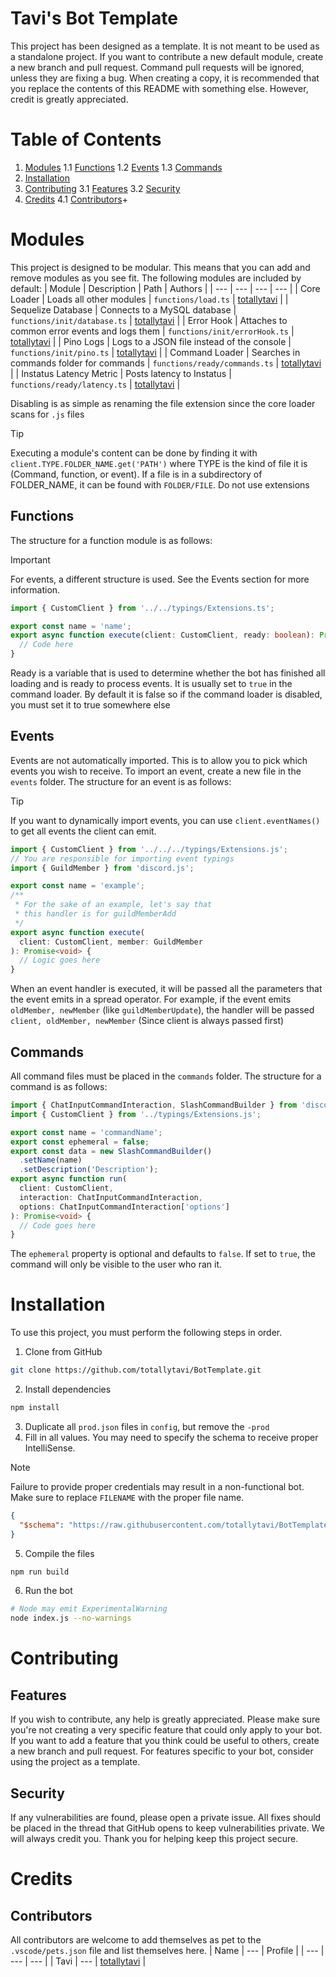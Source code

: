# Tavi's Bot Template
This project has been designed as a template. It is not meant to be used as a standalone project. If you want to contribute a new default module, create a new branch and pull request. Command pull requests will be ignored, unless they are fixing a bug. When creating a copy, it is recommended that you replace the contents of this README with something else. However, credit is greatly appreciated.

# Table of Contents
1. [Modules](#modules)
   1.1 [Functions](#functions)
   1.2 [Events](#events)
   1.3 [Commands](#commands)
2. [Installation](#installation)
3. [Contributing](#contributing)
   3.1 [Features](#features)
   3.2 [Security](#security)
4. [Credits](#credits)
   4.1 [Contributors](#contributors)+

# Modules
This project is designed to be modular. This means that you can add and remove modules as you see fit. The following modules are included by default:
| Module | Description | Path | Authors |
| --- | --- | --- | --- |
| Core Loader | Loads all other modules | `functions/load.ts` | [totallytavi](https://github.com/totallytavi) |
| Sequelize Database | Connects to a MySQL database | `functions/init/database.ts` | [totallytavi](https://github.com/totallytavi) |
| Error Hook | Attaches to common error events and logs them | `functions/init/errorHook.ts` | [totallytavi](https://github.com/totallytavi) |
| Pino Logs | Logs to a JSON file instead of the console | `functions/init/pino.ts` | [totallytavi](https://github.com/totallytavi) |
| Command Loader | Searches in commands folder for commands | `functions/ready/commands.ts` | [totallytavi](https://github.com/totallytavi) |
| Instatus Latency Metric | Posts latency to Instatus | `functions/ready/latency.ts` | [totallytavi](https://github.com/totallytavi) |

Disabling is as simple as renaming the file extension since the core loader scans for `.js` files
> [!TIP]
> Executing a module's content can be done by finding it with `client.TYPE.FOLDER_NAME.get('PATH')` where TYPE is the kind of file it is (Command, function, or event). If a file is in a subdirectory of FOLDER_NAME, it can be found with `FOLDER/FILE`. Do not use extensions

## Functions
The structure for a function module is as follows:

> [!IMPORTANT]
> For events, a different structure is used. See the Events section for more information.

```ts
import { CustomClient } from '../../typings/Extensions.ts';

export const name = 'name';
export async function execute(client: CustomClient, ready: boolean): Promise<void> {
  // Code here
}
```
Ready is a variable that is used to determine whether the bot has finished all loading and is ready to process events. It is usually set to `true` in the command loader. By default it is false so if the command loader is disabled, you must set it to true somewhere else

## Events
Events are not automatically imported. This is to allow you to pick which events you wish to receive. To import an event, create a new file in the `events` folder. The structure for an event is as follows:
> [!TIP]
> If you want to dynamically import events, you can use `client.eventNames()` to get all events the client can emit.
```ts
import { CustomClient } from '../../../typings/Extensions.js';
// You are responsible for importing event typings
import { GuildMember } from 'discord.js';

export const name = 'example';
/**
 * For the sake of an example, let's say that
 * this handler is for guildMemberAdd
 */
export async function execute(
  client: CustomClient, member: GuildMember
): Promise<void> {
  // Logic goes here
}
```
When an event handler is executed, it will be passed all the parameters that the event emits in a spread operator. For example, if the event emits `oldMember, newMember` (like `guildMemberUpdate`), the handler will be passed `client, oldMember, newMember` (Since client is always passed first)

## Commands
All command files must be placed in the `commands` folder. The structure for a command is as follows:
```ts
import { ChatInputCommandInteraction, SlashCommandBuilder } from 'discord.js';
import { CustomClient } from '../typings/Extensions.js';

export const name = 'commandName';
export const ephemeral = false;
export const data = new SlashCommandBuilder()
  .setName(name)
  .setDescription('Description');
export async function run(
  client: CustomClient,
  interaction: ChatInputCommandInteraction,
  options: ChatInputCommandInteraction['options']
): Promise<void> {
  // Code goes here
}
```
The `ephemeral` property is optional and defaults to `false`. If set to `true`, the command will only be visible to the user who ran it.

# Installation
To use this project, you must perform the following steps in order.
1. Clone from GitHub
```bash
git clone https://github.com/totallytavi/BotTemplate.git
```
2. Install dependencies
```bash
npm install
```
3. Duplicate all `prod.json` files in `config`, but remove the `-prod`
4. Fill in all values. You may need to specify the schema to receive proper IntelliSense.
> [!NOTE]
> Failure to provide proper credentials may result in a non-functional bot. Make sure to replace `FILENAME` with the proper file name.
```json
{
  "$schema": "https://raw.githubusercontent.com/totallytavi/BotTemplate/main/src/configs/FILENAME-prod.json"
}
```
5. Compile the files
```bash
npm run build
```
6. Run the bot
```bash
# Node may emit ExperimentalWarning
node index.js --no-warnings
```

# Contributing
## Features
If you wish to contribute, any help is greatly appreciated. Please make sure you're not creating a very specific feature that could only apply to your bot. If you want to add a feature that you think could be useful to others, create a new branch and pull request. For features specific to your bot, consider using the project as a template.

## Security 
If any vulnerabilities are found, please open a private issue. All fixes should be placed in the thread that GitHub opens to keep vulnerabilities private. We will always credit you. Thank you for helping keep this project secure.

# Credits
## Contributors
All contributors are welcome to add themselves as pet to the `.vscode/pets.json` file and list themselves here.
| Name | --- | Profile |
| --- | --- | --- |
| Tavi | --- | [totallytavi](https://github.com/totallytavi) |